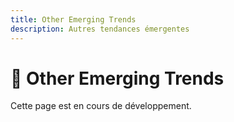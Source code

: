 ```yaml
---
title: Other Emerging Trends
description: Autres tendances émergentes
---
```


# 🚀 Other Emerging Trends

Cette page est en cours de développement.

<!-- TODO: Ajouter les autres tendances émergentes --> 